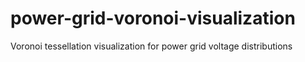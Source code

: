 # power-grid-voronoi-visualization
Voronoi tessellation visualization for power grid voltage distributions

